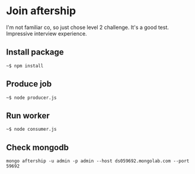 # Join aftership

I'm not familiar co, so just chose level 2 challenge.
It's a good test. Impressive interview experience.

## Install package

```
~$ npm install
```

## Produce job

```
~$ node producer.js
```

## Run worker

```
~$ node consumer.js
```

## Check mongodb

```
mongo aftership -u admin -p admin --host ds059692.mongolab.com --port 59692
```